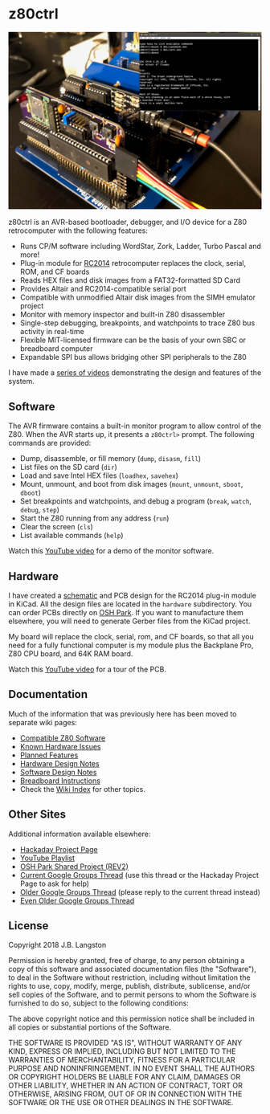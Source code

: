 # z80ctrl

![z80ctrl photo](board.jpg)

z80ctrl is an AVR-based bootloader, debugger, and I/O device for a Z80 retrocomputer with the following features:

- Runs CP/M software including WordStar, Zork, Ladder, Turbo Pascal and more!
- Plug-in module for [RC2014](https://rc2014.co.uk/) retrocomputer replaces the clock, serial, ROM, and CF boards
- Reads HEX files and disk images from a FAT32-formatted SD Card
- Provides Altair and RC2014-compatible serial port
- Compatible with unmodified Altair disk images from the SIMH emulator project
- Monitor with memory inspector and built-in Z80 disassembler
- Single-step debugging, breakpoints, and watchpoints to trace Z80 bus activity in real-time
- Flexible MIT-licensed firmware can be the basis of your own SBC or breadboard computer
- Expandable SPI bus allows bridging other SPI peripherals to the Z80

I have made a [series of videos](https://www.youtube.com/watch?v=M8EIAxMpA-o&list=PLwP_dSEH4Oi_jAljWQ1H-TBiBL34LqYYm) demonstrating the design and features of the system.

## Software

The AVR firmware contains a built-in monitor program to allow control of the Z80.  When the AVR starts up, it presents a `z80ctrl>` prompt. The following commands are provided:

- Dump, disassemble, or fill memory (`dump`, `disasm`, `fill`)
- List files on the SD card (`dir`)
- Load and save Intel HEX files (`loadhex`, `savehex`)
- Mount, unmount, and boot from disk images (`mount`, `unmount`, `sboot`, `dboot`)
- Set breakpoints and watchpoints, and debug a program (`break`, `watch`, `debug`, `step`)
- Start the Z80 running from any address (`run`)
- Clear the screen (`cls`)
- List available commands (`help`)

Watch this [YouTube video](https://www.youtube.com/watch?v=5hJ0k5ZuQRE) for a demo of the monitor software.

## Hardware

I have created a [schematic](hardware/z80ctrl.pdf) and PCB design for the RC2014 plug-in module in KiCad. All the design files are located in the `hardware` subdirectory. You can order PCBs directly on [OSH Park](https://oshpark.com/shared_projects/Bn3c0pEt). If you want to manufacture them elsewhere, you will need to generate Gerber files from the KiCad project.

My board will replace the clock, serial, rom, and CF boards, so that all you need for a fully functional computer is my module plus the Backplane Pro, Z80 CPU board, and 64K RAM board.

Watch this [YouTube video](https://www.youtube.com/watch?v=_iZxZO_yfaE) for a tour of the PCB.

## Documentation

Much of the information that was previously here has been moved to separate wiki pages:

- [Compatible Z80 Software](https://github.com/jblang/z80ctrl/wiki/Compatible-Z80-Software)
- [Known Hardware Issues](https://github.com/jblang/z80ctrl/wiki/Known-Hardware-Issues)
- [Planned Features](https://github.com/jblang/z80ctrl/wiki/Planned-Features)
- [Hardware Design Notes](https://github.com/jblang/z80ctrl/wiki/Hardware-Design-Notes)
- [Software Design Notes](https://github.com/jblang/z80ctrl/wiki/Software-Design-Notes)
- [Breadboard Instructions](https://github.com/jblang/z80ctrl/wiki/Breadboard-Configuration)
- Check the [Wiki Index](https://github.com/jblang/z80ctrl/wiki) for other topics.


## Other Sites

Additional information available elsewhere:

- [Hackaday Project Page](https://hackaday.io/project/158338-z80ctrl)
- [YouTube Playlist](https://www.youtube.com/watch?v=M8EIAxMpA-o&list=PLwP_dSEH4Oi_jAljWQ1H-TBiBL34LqYYm)
- [OSH Park Shared Project (REV2)](https://oshpark.com/shared_projects/Bn3c0pEt)
- [Current Google Groups Thread](https://groups.google.com/forum/#!topic/rc2014-z80/yc8g_ugiseo) (use this thread or the Hackaday Project Page to ask for help)
- [Older Google Groups Thread](https://groups.google.com/forum/#!searchin/rc2014-z80/z80ctrl%7Csort:date/rc2014-z80/wi8MCKlJdlo/xWQDF-IaAgAJ) (please reply to the current thread instead)
- [Even Older Google Groups Thread](https://groups.google.com/forum/#!searchin/rc2014-z80/z80ctrl%7Csort:date/rc2014-z80/EukbCJAxxIY/uYzqrVTcAgAJ)


## License

Copyright 2018 J.B. Langston

Permission is hereby granted, free of charge, to any person obtaining a copy of this software and associated documentation files (the "Software"), to deal in the Software without restriction, including without limitation the rights to use, copy, modify, merge, publish, distribute, sublicense, and/or sell copies of the Software, and to permit persons to whom the Software is furnished to do so, subject to the following conditions:

The above copyright notice and this permission notice shall be included in all copies or substantial portions of the Software.

THE SOFTWARE IS PROVIDED "AS IS", WITHOUT WARRANTY OF ANY KIND, EXPRESS OR IMPLIED, INCLUDING BUT NOT LIMITED TO THE WARRANTIES OF MERCHANTABILITY, FITNESS FOR A PARTICULAR PURPOSE AND NONINFRINGEMENT. IN NO EVENT SHALL THE AUTHORS OR COPYRIGHT HOLDERS BE LIABLE FOR ANY CLAIM, DAMAGES OR OTHER LIABILITY, WHETHER IN AN ACTION OF CONTRACT, TORT OR OTHERWISE, ARISING FROM, OUT OF OR IN CONNECTION WITH THE SOFTWARE OR THE USE OR OTHER DEALINGS IN THE SOFTWARE.

